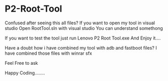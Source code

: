 # P2-Root-Tool
Confused after seeing this all files?
If you want to open my tool in visual studio
Open RootTool.sln with visual studio
You can understand somethong

If you want to test the tool just run
Lenovo P2 Root Tool.exe
And Enjoy it....

Have a doubt how i have combined my tool with adb and fastboot files?
I have combined those files with winrar sfx

Feel Free to ask

Happy Coding........

